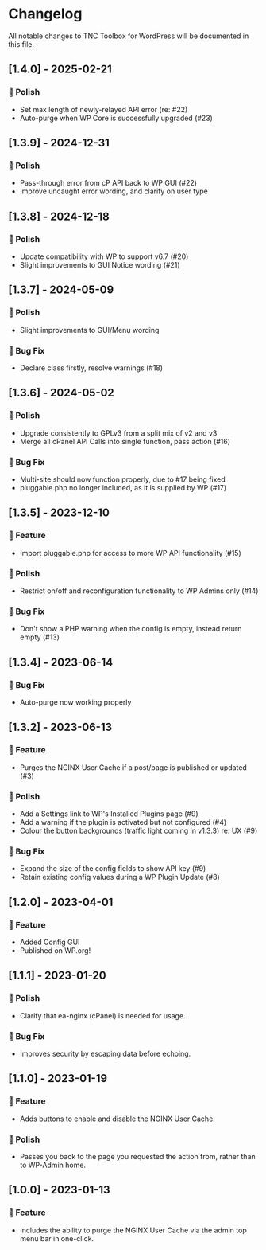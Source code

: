 # Changelog
All notable changes to TNC Toolbox for WordPress will be documented in this file.

## [1.4.0] - 2025-02-21

### 💅 Polish
- Set max length of newly-relayed API error (re: #22)
- Auto-purge when WP Core is successfully upgraded (#23)

## [1.3.9] - 2024-12-31

### 💅 Polish
- Pass-through error from cP API back to WP GUI (#22)
- Improve uncaught error wording, and clarify on user type

## [1.3.8] - 2024-12-18

### 💅 Polish
- Update compatibility with WP to support v6.7 (#20)
- Slight improvements to GUI Notice wording (#21)

## [1.3.7] - 2024-05-09

### 💅 Polish
- Slight improvements to GUI/Menu wording

### 🐛 Bug Fix
- Declare class firstly, resolve warnings (#18)

## [1.3.6] - 2024-05-02

### 💅 Polish
- Upgrade consistently to GPLv3 from a split mix of v2 and v3
- Merge all cPanel API Calls into single function, pass action (#16)

### 🐛 Bug Fix
- Multi-site should now function properly, due to #17 being fixed
- pluggable.php no longer included, as it is supplied by WP (#17)

## [1.3.5] - 2023-12-10

### 🚀 Feature
- Import pluggable.php for access to more WP API functionality (#15)

### 💅 Polish
- Restrict on/off and reconfiguration functionality to WP Admins only (#14)

### 🐛 Bug Fix
- Don't show a PHP warning when the config is empty, instead return empty (#13)

## [1.3.4] - 2023-06-14

### 🐛 Bug Fix
- Auto-purge now working properly

## [1.3.2] - 2023-06-13

### 🚀 Feature
- Purges the NGINX User Cache if a post/page is published or updated (#3)

### 💅 Polish
- Add a Settings link to WP's Installed Plugins page (#9)
- Add a warning if the plugin is activated but not configured (#4)
- Colour the button backgrounds (traffic light coming in v1.3.3) re: UX (#9)

### 🐛 Bug Fix
- Expand the size of the config fields to show API key (#9)
- Retain existing config values during a WP Plugin Update (#8)

## [1.2.0] - 2023-04-01

### 🚀 Feature
- Added Config GUI
- Published on WP.org!

## [1.1.1] - 2023-01-20

### 💅 Polish
- Clarify that ea-nginx (cPanel) is needed for usage.

### 🐛 Bug Fix
- Improves security by escaping data before echoing.

## [1.1.0] - 2023-01-19

### 🚀 Feature
- Adds buttons to enable and disable the NGINX User Cache.

### 💅 Polish
- Passes you back to the page you requested the action from, rather than to WP-Admin home.

## [1.0.0] - 2023-01-13

### 🚀 Feature
- Includes the ability to purge the NGINX User Cache via the admin top menu bar in one-click.

